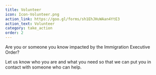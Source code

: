 ```yaml
---
title: Volunteer
icon: Icon-Volunteer.png
action_link: https://goo.gl/forms/sh1EhJHuWAan4YtE3
action_text: Volunteer
category: take_action
order: 2
---
```


Are you or someone you know impacted by the Immigration Executive Order?

Let us know who you are and what you need so that we can put you in contact with
someone who can help.
